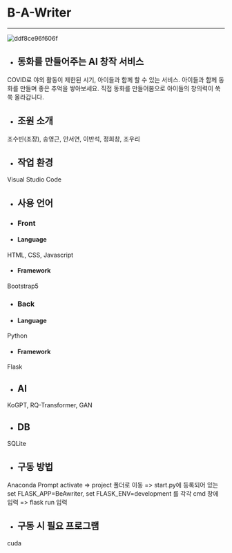 # B-A-Writer
***
![ddf8ce96f606f](https://user-images.githubusercontent.com/28862384/167321907-3f9d3edc-aeed-4135-9b70-932274ce853c.jpg)
+ ## 동화를 만들어주는 AI 창작 서비스
COVID로 야외 활동이 제한된 시기, 아이들과 함께 할 수 있는 서비스.
아이들과 함께 동화를 만들며 좋은 추억을 쌓아보세요.
직접 동화를 만들어봄으로 아이들의 창의력이 쑥쑥 올라갑니다.

+ ## 조원 소개
조수빈(조장), 송영근, 안서연, 이반석, 정희창, 조우리

+ ## 작업 환경
Visual Studio Code

+ ## 사용 언어
+ ### Front
+ #### Language
HTML, CSS, Javascript
+ #### Framework
Bootstrap5

+ ### Back
+ #### Language
Python
+ #### Framework
Flask

+ ## AI
KoGPT, RQ-Transformer, GAN

+ ## DB
SQLite

+ ## 구동 방법
Anaconda Prompt activate => project 폴더로 이동 => start.py에 등록되어 있는 set FLASK_APP=BeAwriter, set FLASK_ENV=development 를 각각 cmd 창에 입력 => flask run 입력

+ ## 구동 시 필요 프로그램
cuda 
